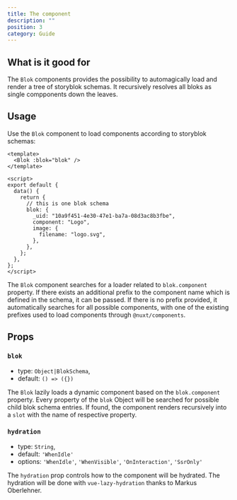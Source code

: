 ```yaml
---
title: The component
description: ""
position: 3
category: Guide
---
```


## What is it good for

The `Blok` components provides the possibility to automagically load and render a tree of storyblok schemas. It recursively resolves all bloks as single compponents down the leaves.

## Usage

Use the `Blok` component to load components according to storyblok schemas:

```vue
<template>
  <Blok :blok="blok" />
</template>

<script>
export default {
  data() {
    return {
      // this is one blok schema
      blok: {
        _uid: "10a9f451-4e30-47e1-ba7a-08d3ac8b3fbe",
        component: "Logo",
        image: {
          filename: "logo.svg",
        },
      },
    };
  },
};
</script>
```

The `Blok` component searches for a loader related to `blok.component` property. If there exists an additional prefix to the component name which is defined in the schema, it can be passed. If there is no prefix provided, it automatically searches for all possible components, with one of the existing prefixes used to load components through `@nuxt/components`.

## Props

### `blok`

- type: `Object|BlokSchema`,
- default: `() => ({})`

The `Blok` lazily loads a dynamic component based on the `blok.component` property.
Every property of the `blok` Object will be searched for possible child blok schema entries. If found, the component renders recursively into a `slot` with the name of respective property.

### `hydration`

- type: `String`,
- default: `'WhenIdle'`
- options: `'WhenIdle'`, `'WhenVisible'`, `'OnInteraction'`, `'SsrOnly'`

The `hydration` prop controls how to the component will be hydrated. The hydration will be done with `vue-lazy-hydration` thanks to Markus Oberlehner.
